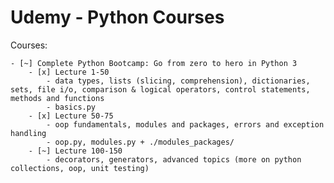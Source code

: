 # Udemy - Python Courses

Courses:

    - [~] Complete Python Bootcamp: Go from zero to hero in Python 3
        - [x] Lecture 1-50  
            - data types, lists (slicing, comprehension), dictionaries, sets, file i/o, comparison & logical operators, control statements, methods and functions
            - basics.py
        - [x] Lecture 50-75
            - oop fundamentals, modules and packages, errors and exception handling
            - oop.py, modules.py + ./modules_packages/
        - [~] Lecture 100-150
            - decorators, generators, advanced topics (more on python collections, oop, unit testing)